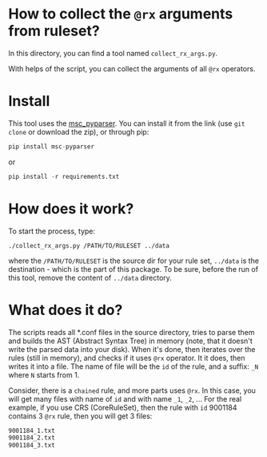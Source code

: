 # How to collect the `@rx` arguments from ruleset?

In this directory, you can find a tool named `collect_rx_args.py`.

With helps of the script, you can collect the arguments of all `@rx` operators.

Install
=======

This tool uses the [msc_pyparser](https://github.com/digitalwave/msc_pyparser). You can install it from the link (use `git clone` or download the zip), or through pip:

```python
pip install msc-pyparser
```

or

```python
pip install -r requirements.txt
```

How does it work?
=================

To start the process, type:

`./collect_rx_args.py /PATH/TO/RULESET ../data`

where the `/PATH/TO/RULESET` is the source dir for your rule set, `../data` is the destination - which is the part of this package. To be sure, before the run of this tool, remove the content of `../data` directory.

What does it do?
================

The scripts reads all *.conf files in the source directory, tries to parse them and builds the AST (Abstract Syntax Tree) in memory (note, that it doesn't write the parsed data into your disk). When it's done, then iterates over the rules (still in memory), and checks if it uses `@rx` operator. It it does, then writes it into a file. The name of file will be the `id` of the rule, and a suffix: `_N` where `N` starts from 1.

Consider, there is a `chained` rule, and more parts uses `@rx`. In this case, you will get many files with name of `id` and with name `_1`, `_2`, ... For the real example, if you use CRS (CoreRuleSet), then the rule with `id` 9001184 contains 3 `@rx` rule, then you will get 3 files:

```bash
9001184_1.txt
9001184_2.txt
9001184_3.txt
```
